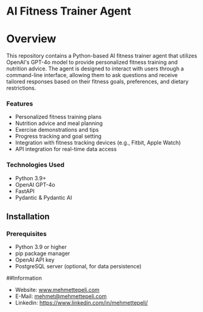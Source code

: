 # AI Fitness Trainer Agent
# Overview
This repository contains a Python-based AI fitness trainer agent that utilizes OpenAI's GPT-4o model to provide personalized fitness training and nutrition advice. The agent is designed to interact with users through a command-line interface, allowing them to ask questions and receive tailored responses based on their fitness goals, preferences, and dietary restrictions.
### Features
- Personalized fitness training plans
- Nutrition advice and meal planning
- Exercise demonstrations and tips
- Progress tracking and goal setting
- Integration with fitness tracking devices (e.g., Fitbit, Apple Watch)
- API integration for real-time data access

### Technologies Used
- Python 3.9+
- OpenAI GPT-4o
- FastAPI
- Pydantic & Pydantic AI

## Installation
### Prerequisites
- Python 3.9 or higher
- pip package manager
- OpenAI API key
- PostgreSQL server (optional, for data persistence)

##Information
- Website: www.mehmettepeli.com
- E-Mail: mehmet@mehmettepeli.com
- Linkedin: https://www.linkedin.com/in/mehmettepeli/